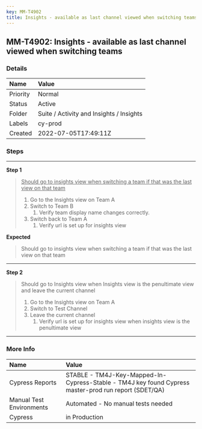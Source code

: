 ```yaml
---
key: MM-T4902
title: Insights - available as last channel viewed when switching teams
---
```


## MM-T4902: Insights - available as last channel viewed when switching teams

### Details

| Name     | Value                                    |
| :------- | :--------------------------------------- |
| Priority | Normal                                   |
| Status   | Active                                   |
| Folder   | Suite / Activity and Insights / Insights |
| Labels   | cy-prod                                  |
| Created  | 2022-07-05T17:49:11Z                     |

### Steps

<hr/>

**Step 1**

> <article><u>Should go to insights view when switching a team if that was the last view on that team</u><ol><li>Go to the Insights view on Team A</li><li>Switch to Team B<ol><li>Verify team display name changes correctly.</li></ol></li><li>Switch back to Team A<ol><li>Verify url is set up for insights view</li></ol></li></ol></article>

**Expected**

> <article>Should go to insights view when switching a team if that was the last view on that team</article>

<hr/>

**Step 2**

> <article>Should go to Insights view when Insights view is the penultimate view and leave the current channel<ol><li>Go to the Insights view on Team A</li><li>Switch to Test Channel</li><li>Leave the current channel<ol><li>Verify url is set up for insights view when insights view is the penultimate view</li></ol></li></ol></article>

<hr/>

### More Info

| Name                     | Value                                                                                                |
| :----------------------- | :--------------------------------------------------------------------------------------------------- |
| Cypress Reports          | STABLE - TM4J-Key-Mapped-In-Cypress-Stable - TM4J key found Cypress master-prod run report (SDET/QA) |
| Manual Test Environments | Automated - No manual tests needed                                                                   |
| Cypress                  | in Production                                                                                        |

